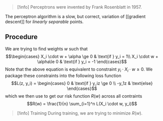 > [!info] Perceptrons were invented by Frank Rosenblatt in 1957.

The perceptron algorithm is a slow, but correct, variation of [[gradient descent]] for *linearly separable* points.

## Procedure
We are trying to find weights $w$ such that 
$$\begin{cases} X_i \cdot w + \alpha \ge 0 & \text{if } y_i = 1\\ X_i \cdot w + \alpha\le 0 & \text{if } y_i = -1 \end{cases}$$
Note that the above equation is equivalent to constraint $y_i \cdot X_i \cdot w \ge 0$. We package these constraints into the following loss function
$$L(z, y_i) = \begin{cases} 0 & \text{if } y_iz \ge 0 \\ -y_1z & \text{else} \end{cases}$$
which we then use to get our risk function $R(w)$ across all contraints
$$R(w) = \frac{1}{n} \sum_{i=1}^n L(X_i \cdot w, y_i)$$
> [!info] Training
> During training, we are trying to minimize $R(w)$.  




